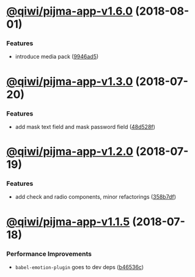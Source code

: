 # [@qiwi/pijma-app-v1.6.0](https://github.com/qiwi/pijma/compare/v1.5.0...v1.6.0) (2018-08-01)


### Features

* introduce media pack ([9946ad5](https://github.com/qiwi/pijma/commit/9946ad5))

# [@qiwi/pijma-app-v1.3.0](https://github.com/qiwi/pijma/compare/v1.2.0...v1.3.0) (2018-07-20)


### Features

* add mask text field and mask password field ([48d528f](https://github.com/qiwi/pijma/commit/48d528f))

# [@qiwi/pijma-app-v1.2.0](https://github.com/qiwi/pijma/compare/v1.1.5...v1.2.0) (2018-07-19)


### Features

* add check and radio components, minor refactorings ([358b7df](https://github.com/qiwi/pijma/commit/358b7df))

# [@qiwi/pijma-app-v1.1.5](https://github.com/qiwi/pijma/compare/v1.1.4...v1.1.5) (2018-07-18)


### Performance Improvements

* `babel-emotion-plugin` goes to dev deps ([b46536c](https://github.com/qiwi/pijma/commit/b46536c))
